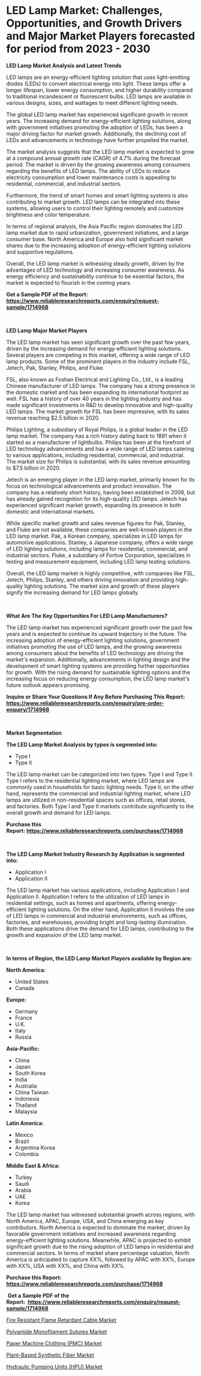 <p><h1>LED Lamp Market: Challenges, Opportunities, and Growth Drivers and Major Market Players forecasted for period from 2023 - 2030</h1></p><p><strong>LED Lamp Market Analysis and Latest Trends</strong></p>
<p><p>LED lamps are an energy-efficient lighting solution that uses light-emitting diodes (LEDs) to convert electrical energy into light. These lamps offer a longer lifespan, lower energy consumption, and higher durability compared to traditional incandescent or fluorescent bulbs. LED lamps are available in various designs, sizes, and wattages to meet different lighting needs.</p><p>The global LED lamp market has experienced significant growth in recent years. The increasing demand for energy-efficient lighting solutions, along with government initiatives promoting the adoption of LEDs, has been a major driving factor for market growth. Additionally, the declining cost of LEDs and advancements in technology have further propelled the market.</p><p>The market analysis suggests that the LED lamp market is expected to grow at a compound annual growth rate (CAGR) of 4.7% during the forecast period. The market is driven by the growing awareness among consumers regarding the benefits of LED lamps. The ability of LEDs to reduce electricity consumption and lower maintenance costs is appealing to residential, commercial, and industrial sectors.</p><p>Furthermore, the trend of smart homes and smart lighting systems is also contributing to market growth. LED lamps can be integrated into these systems, allowing users to control their lighting remotely and customize brightness and color temperature.</p><p>In terms of regional analysis, the Asia Pacific region dominates the LED lamp market due to rapid urbanization, government initiatives, and a large consumer base. North America and Europe also hold significant market shares due to the increasing adoption of energy-efficient lighting solutions and supportive regulations.</p><p>Overall, the LED lamp market is witnessing steady growth, driven by the advantages of LED technology and increasing consumer awareness. As energy efficiency and sustainability continue to be essential factors, the market is expected to flourish in the coming years.</p></p>
<p><strong>Get a Sample PDF of the Report:&nbsp; <a href="https://www.reliableresearchreports.com/enquiry/request-sample/1714968">https://www.reliableresearchreports.com/enquiry/request-sample/1714968</a></strong></p>
<p>&nbsp;</p>
<p><strong>LED Lamp Major Market Players</strong></p>
<p><p>The LED lamp market has seen significant growth over the past few years, driven by the increasing demand for energy-efficient lighting solutions. Several players are competing in this market, offering a wide range of LED lamp products. Some of the prominent players in the industry include FSL, Jetech, Pak, Stanley, Philips, and Fluke.</p><p>FSL, also known as Foshan Electrical and Lighting Co., Ltd., is a leading Chinese manufacturer of LED lamps. The company has a strong presence in the domestic market and has been expanding its international footprint as well. FSL has a history of over 40 years in the lighting industry and has made significant investments in R&D to develop innovative and high-quality LED lamps. The market growth for FSL has been impressive, with its sales revenue reaching $2.5 billion in 2020.</p><p>Philips Lighting, a subsidiary of Royal Philips, is a global leader in the LED lamp market. The company has a rich history dating back to 1891 when it started as a manufacturer of lightbulbs. Philips has been at the forefront of LED technology advancements and has a wide range of LED lamps catering to various applications, including residential, commercial, and industrial. The market size for Philips is substantial, with its sales revenue amounting to $7.5 billion in 2020.</p><p>Jetech is an emerging player in the LED lamp market, primarily known for its focus on technological advancements and product innovation. The company has a relatively short history, having been established in 2008, but has already gained recognition for its high-quality LED lamps. Jetech has experienced significant market growth, expanding its presence in both domestic and international markets.</p><p>While specific market growth and sales revenue figures for Pak, Stanley, and Fluke are not available, these companies are well-known players in the LED lamp market. Pak, a Korean company, specializes in LED lamps for automotive applications. Stanley, a Japanese company, offers a wide range of LED lighting solutions, including lamps for residential, commercial, and industrial sectors. Fluke, a subsidiary of Fortive Corporation, specializes in testing and measurement equipment, including LED lamp testing solutions.</p><p>Overall, the LED lamp market is highly competitive, with companies like FSL, Jetech, Philips, Stanley, and others driving innovation and providing high-quality lighting solutions. The market size and growth of these players signify the increasing demand for LED lamps globally.</p></p>
<p>&nbsp;</p>
<p><strong>What Are The Key Opportunities For LED Lamp Manufacturers?</strong></p>
<p><p>The LED lamp market has experienced significant growth over the past few years and is expected to continue its upward trajectory in the future. The increasing adoption of energy-efficient lighting solutions, government initiatives promoting the use of LED lamps, and the growing awareness among consumers about the benefits of LED technology are driving the market's expansion. Additionally, advancements in lighting design and the development of smart lighting systems are providing further opportunities for growth. With the rising demand for sustainable lighting options and the increasing focus on reducing energy consumption, the LED lamp market's future outlook appears promising.</p></p>
<p><strong>Inquire or Share Your Questions If Any Before Purchasing This Report: <a href="https://www.reliableresearchreports.com/enquiry/pre-order-enquiry/1714968">https://www.reliableresearchreports.com/enquiry/pre-order-enquiry/1714968</a></strong></p>
<p>&nbsp;</p>
<p><strong>Market Segmentation</strong></p>
<p><strong>The LED Lamp Market Analysis by types is segmented into:</strong></p>
<p><ul><li>Type I</li><li>Type II</li></ul></p>
<p><p>The LED lamp market can be categorized into two types: Type I and Type II. Type I refers to the residential lighting market, where LED lamps are commonly used in households for basic lighting needs. Type II, on the other hand, represents the commercial and industrial lighting market, where LED lamps are utilized in non-residential spaces such as offices, retail stores, and factories. Both Type I and Type II markets contribute significantly to the overall growth and demand for LED lamps.</p></p>
<p><strong>Purchase this Report:&nbsp;<a href="https://www.reliableresearchreports.com/purchase/1714968">https://www.reliableresearchreports.com/purchase/1714968</a></strong></p>
<p>&nbsp;</p>
<p><strong>The LED Lamp Market Industry Research by Application is segmented into:</strong></p>
<p><ul><li>Application I</li><li>Application II</li></ul></p>
<p><p>The LED lamp market has various applications, including Application I and Application II. Application I refers to the utilization of LED lamps in residential settings, such as homes and apartments, offering energy-efficient lighting solutions. On the other hand, Application II involves the use of LED lamps in commercial and industrial environments, such as offices, factories, and warehouses, providing bright and long-lasting illumination. Both these applications drive the demand for LED lamps, contributing to the growth and expansion of the LED lamp market.</p></p>
<p>&nbsp;</p>
<p><strong>In terms of Region, the LED Lamp Market Players available by Region are:</strong></p>
<p>
    <p> <strong> North America: </strong>
        <ul>
            <li>United States</li>
            <li>Canada</li>
        </ul>
        </p> 
    <p> <strong> Europe: </strong>
        <ul>
            <li>Germany</li>
            <li>France</li>
            <li>U.K.</li>
            <li>Italy</li>
            <li>Russia</li>
        </ul>
        </p> 
    <p> <strong> Asia-Pacific: </strong>
        <ul>
            <li>China</li>
            <li>Japan</li>
            <li>South Korea</li>
            <li>India</li>
            <li>Australia</li>
            <li>China Taiwan</li>
            <li>Indonesia</li>
            <li>Thailand</li>
            <li>Malaysia</li>
        </ul>
        </p> 
    <p> <strong> Latin America: </strong>
        <ul>
            <li>Mexico</li>
            <li>Brazil</li>
            <li>Argentina Korea</li>
            <li>Colombia</li>
        </ul>
        </p> 
    <p> <strong> Middle East & Africa: </strong>
        <ul>
            <li>Turkey</li>
            <li>Saudi</li>
            <li>Arabia</li>
            <li>UAE</li>
            <li>Korea</li>
        </ul>
    </p>
    </p>
<p><p>The LED lamp market has witnessed substantial growth across regions, with North America, APAC, Europe, USA, and China emerging as key contributors. North America is expected to dominate the market, driven by favorable government initiatives and increased awareness regarding energy-efficient lighting solutions. Meanwhile, APAC is projected to exhibit significant growth due to the rising adoption of LED lamps in residential and commercial sectors. In terms of market share percentage valuation, North America is anticipated to capture XX%, followed by APAC with XX%, Europe with XX%, USA with XX%, and China with XX%.</p></p>
<p><strong>Purchase this Report: <a href="https://www.reliableresearchreports.com/purchase/1714968">https://www.reliableresearchreports.com/purchase/1714968</a></strong></p>
<p>&nbsp;<strong>Get a Sample PDF of the Report:&nbsp;&nbsp;<a href="https://www.reliableresearchreports.com/enquiry/request-sample/1714968">https://www.reliableresearchreports.com/enquiry/request-sample/1714968</a></strong></p>
<p><strong></strong></p>
<p><p><a href="https://medium.com/@orinsmitham1985/fire-resistant-flame-retardant-cable-market-size-market-outlook-and-market-forecast-2023-to-2030-33add2e85663">Fire Resistant Flame Retardant Cable Market</a></p><p><a href="https://medium.com/@elsahermann/polyamide-monofilament-sutures-market-trends-and-market-analysis-forecasted-for-period-2023-2030-b344bbe4a20e">Polyamide Monofilament Sutures Market</a></p><p><a href="https://medium.com/@jalenmurphy48/paper-machine-clothing-pmc-market-insight-market-trends-growth-forecasted-from-2023-to-2030-0ec615c95e2d">Paper Machine Clothing (PMC) Market</a></p><p><a href="https://medium.com/@hunterwyman1984/plant-based-synthetic-fiber-market-research-report-its-history-and-forecast-2023-to-2030-73dac356e900">Plant-Based Synthetic Fiber Market</a></p><p><a href="https://medium.com/@grayceyundt1913/hydraulic-pumping-units-hpu-market-share-evolution-and-market-growth-trends-2023-2030-300be015498c">Hydraulic Pumping Units (HPU) Market</a></p></p>